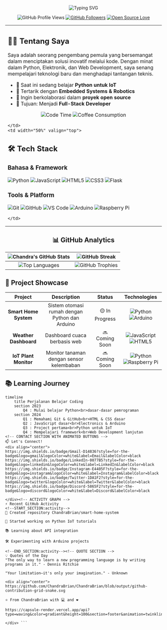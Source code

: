 <!-- DYNAMIC TYPING BANNER -->
<div align="center">
  <img src="https://readme-typing-svg.demolab.com?font=Fira+Code&weight=600&size=28&duration=4000&pause=1000&color=20C20E&center=true&vCenter=true&width=500&lines=Halo+World!+👋;Saya+Chandra+Brian;Python+Developer;Electronics+Enthusiast;Web+Developer+Pemula" alt="Typing SVG" />
</div>

<!-- PROFILE HEADER WITH ANIMATED BADGES -->
<div align="center">
  
  ![GitHub Profile Views](https://komarev.com/ghpvc/?username=ChandraBrian&style=for-the-badge&color=blueviolet&label=PROFILE+VIEWS)
  [![GitHub Followers](https://img.shields.io/github/followers/ChandraBrian.svg?style=for-the-badge&logo=github&label=FOLLOWERS&color=success)](https://github.com/ChandraBrian)
  [![Open Source Love](https://img.shields.io/badge/OPEN%20SOURCE-❤️-red?style=for-the-badge&logo=open-source-initiative)](https://github.com/ChandraBrian)

</div>

<!-- GRID LAYOUT WITH CARDS -->
<table>
  <tr>
    <td width="50%" valign="top">

## 👨‍💻 Tentang Saya

Saya adalah seorang pengembang pemula yang bersemangat dalam menciptakan solusi inovatif melalui kode. Dengan minat dalam Python, Elektronik, dan Web Development, saya senang mempelajari teknologi baru dan menghadapi tantangan teknis.

- 🔭 Saat ini sedang belajar **Python untuk IoT**
- 🌱 Tertarik dengan **Embedded Systems & Robotics**
- 👯 Ingin berkolaborasi dalam **proyek open source**
- 🎯 Tujuan: Menjadi **Full-Stack Developer**

<div align="center">
  
  ![Code Time](https://img.shields.io/badge/CODING%20TIME-2%20HOURS%2FDAY-blue?style=flat-square&logo=visual-studio-code)
  ![Coffee Consumption](https://img.shields.io/badge/COFFEE-3%20CUPS%2FDAY-brown?style=flat-square&logo=coffeescript)

</div>

    </td>
    <td width="50%" valign="top">

## 🛠️ Tech Stack

### Bahasa & Framework
![Python](https://img.shields.io/badge/Python-3776AB?style=for-the-badge&logo=python&logoColor=white)
![JavaScript](https://img.shields.io/badge/JavaScript-F7DF1E?style=for-the-badge&logo=javascript&logoColor=black)
![HTML5](https://img.shields.io/badge/HTML5-E34F26?style=for-the-badge&logo=html5&logoColor=white)
![CSS3](https://img.shields.io/badge/CSS3-1572B6?style=for-the-badge&logo=css3&logoColor=white)
![Flask](https://img.shields.io/badge/Flask-000000?style=for-the-badge&logo=flask&logoColor=white)

### Tools & Platform
![Git](https://img.shields.io/badge/Git-F05032?style=for-the-badge&logo=git&logoColor=white)
![GitHub](https://img.shields.io/badge/GitHub-181717?style=for-the-badge&logo=github&logoColor=white)
![VS Code](https://img.shields.io/badge/VS_Code-007ACC?style=for-the-badge&logo=visual-studio-code&logoColor=white)
![Arduino](https://img.shields.io/badge/Arduino-00979D?style=for-the-badge&logo=arduino&logoColor=white)
![Raspberry Pi](https://img.shields.io/badge/Raspberry%20Pi-A22846?style=for-the-badge&logo=raspberrypi&logoColor=white)

    </td>
  </tr>
</table>

<!-- ANIMATED STATS SECTION -->
<div align="center">

## 📊 GitHub Analytics

| ![Chandra's GitHub Stats](https://github-readme-stats.vercel.app/api?username=ChandraBrian&show_icons=true&theme=radical&include_all_commits=true) | ![GitHub Streak](https://streak-stats.demolab.com/?user=ChandraBrian&theme=radical) |
|:---:|:---:|
| ![Top Languages](https://github-readme-stats.vercel.app/api/top-langs/?username=ChandraBrian&layout=compact&theme=radical&langs_count=8) | ![GitHub Trophies](https://github-profile-trophy.vercel.app/?username=ChandraBrian&theme=radical&row=2&column=3) |

</div>

<!-- PROJECT SHOWCASE WITH ANIMATED CARDS -->
## 🚀 Project Showcase

<div align="center">

| Project | Description | Status | Technologies |
|:---:|:---:|:---:|:---:|
| **Smart Home System** | Sistem otomasi rumah dengan Python dan Arduino | 🟡 In Progress | ![Python](https://img.shields.io/badge/Python-3776AB?style=flat-square&logo=python) ![Arduino](https://img.shields.io/badge/Arduino-00979D?style=flat-square&logo=arduino) |
| **Weather Dashboard** | Dashboard cuaca berbasis web | 🔜 Coming Soon | ![JavaScript](https://img.shields.io/badge/JavaScript-F7DF1E?style=flat-square&logo=javascript) ![HTML5](https://img.shields.io/badge/HTML5-E34F26?style=flat-square&logo=html5) |
| **IoT Plant Monitor** | Monitor tanaman dengan sensor kelembaban | 🔜 Coming Soon | ![Python](https://img.shields.io/badge/Python-3776AB?style=flat-square&logo=python) ![Raspberry Pi](https://img.shields.io/badge/Raspberry%20Pi-A22846?style=flat-square&logo=raspberrypi) |

</div>

<!-- LEARNING JOURNEY TIMELINE -->
## 📚 Learning Journey

```mermaid
timeline
    title Perjalanan Belajar Coding
    section 2023
        Q4 : Mulai belajar Python<br>dasar-dasar pemrograman
    section 2024
        Q1 : Memahami Git & GitHub<br>HTML & CSS dasar
        Q2 : JavaScript dasar<br>Electronics & Arduino
        Q3 : Project pertama<br>Python untuk IoT
        Q4 : Mempelajari framework<br>Web Development lanjutan
<!-- CONTACT SECTION WITH ANIMATED BUTTONS -->
📫 Let's Connect!
<div align="center">
https://img.shields.io/badge/Gmail-D14836?style=for-the-badge&logo=gmail&logoColor=white&label=Email&labelColor=black
https://img.shields.io/badge/LinkedIn-0077B5?style=for-the-badge&logo=linkedin&logoColor=white&label=LinkedIn&labelColor=black
https://img.shields.io/badge/Instagram-E4405F?style=for-the-badge&logo=instagram&logoColor=white&label=Instagram&labelColor=black
https://img.shields.io/badge/Twitter-1DA1F2?style=for-the-badge&logo=twitter&logoColor=white&label=Twitter&labelColor=black
https://img.shields.io/badge/Discord-5865F2?style=for-the-badge&logo=discord&logoColor=white&label=Discord&labelColor=black

</div><!-- ACTIVITY GRAPH -->
⚡ Recent GitHub Activity
<!--START_SECTION:activity-->
🎉 Created repository ChandraBrian/smart-home-system

🔨 Started working on Python IoT tutorials

📚 Learning about API integration

🛠️ Experimenting with Arduino projects

<!--END_SECTION:activity--><!-- QUOTE SECTION -->
💡 Quotes of the Day
"The only way to learn a new programming language is by writing programs in it." - Dennis Ritchie

"Your limitation—it's only your imagination." - Unknown

<div align="center">
https://github.com/ChandraBrian/ChandraBrian/blob/output/github-contribution-grid-snake.svg

⭐️ From ChandraBrian with 💻 and ❤️

https://capsule-render.vercel.app/api?type=waving&color=gradient&height=100&section=footer&animation=twinkling

</div> ```
